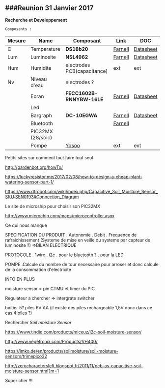 ###Reunion 31 Janvier 2017
---
**Recherche et Developpement**

`Composants :`

|	Mesure		|	Name	|	Composant	|	Link	|	DOC		|
|	------		|	----	|	---------	|	----	|	---		|
|	C	|	Temperature		|	**DS18b20**		|	[Farnell](http://fr.farnell.com/maxim-integrated-products/ds18b20-par/sensor-temperature-nv-alarm-3to92/dp/2085184)| [Datasheet](http://www.farnell.com/datasheets/1537425.pdf?_ga=1.110999426.645639590.1485889958)	|
|	Lum	|	Luminosite		|	**NSL4962**	|	[Farnell](http://fr.farnell.com/advanced-photonix/nsl-4962/photo-resistance/dp/3168359)	|	[Datasheet](http://www.farnell.com/datasheets/1699948.pdf) |
|	Hum	|	Humidite		| electrodes PCB(capacitance) |ext	|	ext|
|	Nv	|	Niveau d'eau	| electrodes ?	|	|	|	|
|	|	Ecran	|	**FECC1602B-RNNYBW-16LE** |	[Farnell](http://fr.farnell.com/fordata/fecc1602b-rnnybw-16le/16x2-stn-lcd-3v-reflective/dp/1847936) |	[Datasheet](http://www.farnell.com/datasheets/653657.pdf)|	|
|	|	Led		|	|	|	|	|
|	|	Bargraph		| **DC-10EGWA**	|	[Farnell](http://fr.farnell.com/kingbright/dc-10egwa/bargraphe-reseau-10-segts-rouge/dp/2290326?exaMfpn=true&categoryId=&searchRef=SearchLookAhead&searchView=table&iscrfnonsku=false) |	[Datasheet](http://www.farnell.com/datasheets/1683492.pdf)|	|
|	|	Bluetooth	|	| [Farnell](http://fr.farnell.com/microchip/rn42-i-rm/module-bluetooth-class-2-w-ant/dp/2143310) |	|
|	|	PIC32MX (28/soic)	|	|	|	|	|
| | Pompe | [Yosoo](https://www.amazon.fr/Yosoo-p%C3%A9ristaltique-dosage-Aquarium-Analytique/dp/B00HLCOXFI/ref=sr_1_1?ie=UTF8&qid=1487687364&sr=8-1&keywords=pompe+p%C3%A9ristaltique)| ext | ext |


Petits sites sur comment tout faire tout seul

http://gardenbot.org/howTo/

https://luckyresistor.me/2017/02/08/how-to-design-a-cheap-plant-watering-sensor-part-1/

https://www.dfrobot.com/wiki/index.php/Capacitive_Soil_Moisture_Sensor_SKU:SEN0193#Connection_Diagram

Le site de microship pour choisir son PIC32MX

http://www.microchip.com/maps/microcontroller.aspx

Ce qui nous manque

SPECIFICATION DU PRODUIT
. Autonomie
. Debit
. Frequence de rafraichissement
(Systeme de mise en veille du systeme par capteur de luminosite ?)
=>BILAN ELECTRIQUE

PROTOCOLE
. 1wire
. i2c
. pour le bluetooth ?
. pour la LED

POMPE
.Calcule du nombre de tour necessaire pour arroser et donc calcule de la consommation d'electricite

INFO EN PLUS

moisture sensor = pin CTMU et timer du PIC

Regulateur a chercher => intergrate switcher

boitier 5? piles 6V AA (il existe des piles rechargeable 1,5V donc dans ce cas 4 piles ?)


Rechercher *Soil moisture Sensor*

https://www.tindie.com/products/miceuz/i2c-soil-moisture-sensor/

http://www.vegetronix.com/Products/VH400/

https://imko.de/en/products/soilmoisture/soil-moisture-sensors/trimepico32

http://zerocharactersleft.blogspot.fr/2011/11/pcb-as-capacitive-soil-moisture-sensor.html?m=1

Super cher !!!
